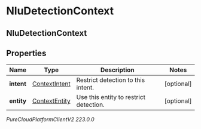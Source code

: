 # NluDetectionContext

## NluDetectionContext

## Properties

|Name | Type | Description | Notes|
|------------ | ------------- | ------------- | -------------|
| **intent** | [ContextIntent](ContextIntent) | Restrict detection to this intent. | [optional] |
| **entity** | [ContextEntity](ContextEntity) | Use this entity to restrict detection. | [optional] |



_PureCloudPlatformClientV2 223.0.0_
